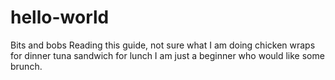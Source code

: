 # hello-world
Bits and bobs 
Reading this guide, not sure what I am doing
chicken wraps for dinner
tuna sandwich for lunch
I am just a beginner 
who would like some brunch.
